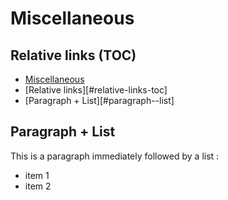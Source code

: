 # Miscellaneous

## Relative links (TOC)

* [Miscellaneous](#miscellaneous)
* [Relative links][#relative-links-toc]
* [Paragraph + List][#paragraph--list]

## Paragraph + List

This is a paragraph immediately followed by a list :
* item 1
* item 2


